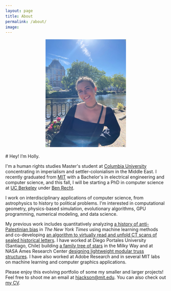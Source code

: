 ```yaml
---
layout: page
title: About
permalink: /about/
image: 
---
```


<div style="margin: auto;max-width: 50%;">
    <img src="/images/headshot.jpg">
</div>
<br>
# Hey!  I’m Holly.

I'm a  human rights studies Master's student at [Columbia University](https://www.humanrightscolumbia.org/education/graduate/human-rights-studies-ma) concentrating in imperialism and settler-colonialism in the Middle East. I recently graduated from [MIT](https://www.eecs.mit.edu/) with a Bachelor's in electrical engineering and computer science, and this fall, I will be starting a PhD in computer science at [UC Berkeley](https://eecs.berkeley.edu/) under [Ben Recht](https://people.eecs.berkeley.edu/~brecht/).

I work on interdisciplinary applications of computer science, from astrophysics to history to political problems.  I'm interested in computational geometry, physics-based simulation, evolutionary algorithms, GPU programming, numerical modeling, and data science.

My previous work includes quantitatively analyzing [a history of anti-Palestinian bias](https://web.mit.edu/hjackson/www/The_NYT_Distorts_the_Palestinian_Struggle.pdf) in *The New York Times* using machine learning methods and co-developing [an algorithm to virtually read and unfold CT scans of sealed historical letters](https://www.nytimes.com/2021/03/02/science/locked-letters-unfolding.html).  I have worked at Diego Portales University (Santiago, Chile) building [a family tree of stars](https://news.mit.edu/2020/qa-holly-jackson-building-cosmic-family-tree-1214) in the Milky Way and at NASA Ames Research Center [designing lightweight modular truss structures](](https://www.nasa.gov/sites/default/files/atoms/files/techbyteswt17_4.pdf#page=7)).  I have also worked at Adobe Research and in several MIT labs on machine learning and computer graphics applications. 

Please enjoy this evolving portfolio of some my smaller and larger projects!  Feel free to shoot me an email at [hjackson@mit.edu](mailto:hjackson@mit.edu).  You can also check out [my CV](/files/HollyJackson_CV.pdf).

<!-- ![Headshot]({{site.baseurl}}/images/headshot.jpg) -->

